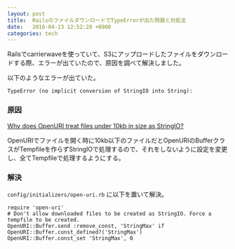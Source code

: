 ```yaml
---
layout: post
title:  RailsのファイルダウンロードでTypeErrorが出た問題と対処法
date:   2016-04-13 12:52:28 +0900
categories: tech
---
```


Railsでcarrierwaveを使っていて、S3にアップロードしたファイルをダウンロードする際、エラーが出ていたので、原因を調べて解決しました。

以下のようなエラーが出ていた。

```
TypeError (no implicit conversion of StringIO into String):
```

### 原因

[Why does OpenURI treat files under 10kb in size as StringIO?](http://stackoverflow.com/questions/10496874/why-does-openuri-treat-files-under-10kb-in-size-as-stringio)

OpenURIでファイルを開く時に10kb以下のファイルだとOpenURIのBufferクラスがTempfileを作らずStringIOで処理するので、それをしないように設定を変更し、全てTempfileで処理するようにする。

### 解決

`config/initializers/open-uri.rb` に以下を置いて解決。

```
require 'open-uri'
# Don't allow downloaded files to be created as StringIO. Force a tempfile to be created.
OpenURI::Buffer.send :remove_const, 'StringMax' if OpenURI::Buffer.const_defined?('StringMax')
OpenURI::Buffer.const_set 'StringMax', 0
```
